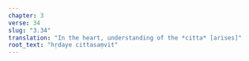 ```yaml
---
chapter: 3
verse: 34
slug: "3.34"
translation: "In the heart, understanding of the *citta* [arises]"
root_text: "hṛdaye cittasaṃvit"
---
```


